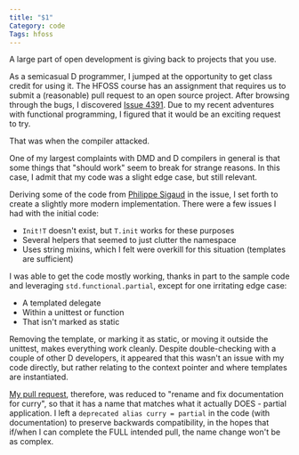 ```yaml
---
title: "$1"
Category: code
Tags: hfoss
---
```


A large part of open development is giving back to projects that you use.

As a semicasual D programmer, I jumped at the opportunity to get class credit for using it. The HFOSS course has an assignment that requires us to submit a (reasonable) pull request to an open source project. After browsing through the bugs, I discovered [Issue 4391]. Due to my recent adventures with functional programming, I figured that it would be an exciting request to try.

That was when the compiler attacked.

One of my largest complaints with DMD and D compilers in general is that some things that "should work" seem to break for strange reasons. In this case, I admit that my code was a slight edge case, but still relevant.

Deriving some of the code from [Philippe Sigaud] in the issue, I set forth to create a slightly more modern implementation. There were a few issues I had with the initial code:

- `Init!T` doesn't exist, but `T.init` works for these purposes
- Several helpers that seemed to just clutter the namespace
- Uses string mixins, which I felt were overkill for this situation (templates are sufficient)

I was able to get the code mostly working, thanks in part to the sample code and leveraging `std.functional.partial`, except for one irritating edge case:

- A templated delegate
- Within a unittest or function
- That isn't marked as static

Removing the template, or marking it as static, or moving it outside the unittest, makes everything work cleanly. Despite double-checking with a couple of other D developers, it appeared that this wasn't an issue with my code directly, but rather relating to the context pointer and where templates are instantiated.

[My pull request], therefore, was reduced to "rename and fix documentation for curry", so that it has a name that matches what it actually DOES - partial application. I left a `deprecated alias curry = partial` in the code (with documentation) to preserve backwards compatibility, in the hopes that if/when I can complete the FULL intended pull, the name change won't be as complex.

[Issue 4391]: https://d.puremagic.com/issues/show_bug.cgi?id=4391
[Philippe Sigaud]: https://github.com/PhilippeSigaud
[My pull request]: https://github.com/D-Programming-Language/phobos/pull/1979
